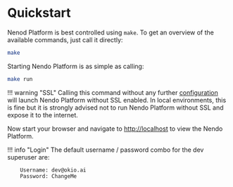 # Quickstart

Nenod Platform is best controlled using `make`. To get an overview of the available commands, just call it directly:

```bash
make
```

Starting Nendo Platform is as simple as calling:

```bash
make run
```

!!! warning "SSL"
    Calling this command without any further [configuration](config.md) will launch Nendo Platform without SSL enabled. In local environments, this is fine but it is strongly advised not to run Nendo Platform without SSL and expose it to the internet.

Now start your browser and navigate to <a href="http://localhost" target="_blank">http://localhost</a> to view the Nendo Platform.

!!! info "Login"
    The default username / password combo for the dev superuser are:
    
        Username: dev@okio.ai
        Password: ChangeMe

